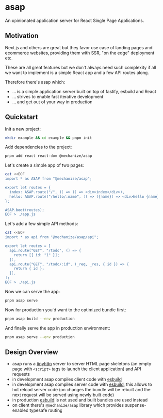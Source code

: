 # asap

An opinionated application server for React Single Page Applications.

## Motivation

Next.js and others are great but they favor use case of landing pages and
ecommerce websites, providing them with SSR, "on the edge" deployment etc.

These are all great features but we don't always need such complexity if all we
want to implement is a simple React app and a few API routes along.

Therefore there's asap which:

- ... is a simple application server built on top of fastify, esbuild and React
- ... strives to enable fast iterative development
- ... and get out of your way in production

## Quickstart

Init a new project:

```sh
mkdir example && cd example && pnpm init
```

Add dependencies to the project:

```sh
pnpm add react react-dom @mechanize/asap
```

Let's create a simple app of two pages:

```sh
cat <<EOF
import * as ASAP from "@mechanize/asap";

export let routes = {
  index: ASAP.route("/", () => () => <div>index</div>),
  hello: ASAP.route("/hello/:name", () => ({name}) => <div>hello {name}</div>),
};

ASAP.boot(routes);
EOF > ./app.js
```

Let's add a few simple API methods:

```sh
cat <<EOF
import * as api from "@mechanize/asap/api";

export let routes = [
  api.route("GET", "/todo", () => {
    return [{ id: "1" }];
  }),
  api.route("GET", "/todo/:id", (_req, _res, { id }) => {
    return { id };
  }),
];
EOF > ./api.js
```

Now we can serve the app:

```sh
pnpm asap serve
```

Now for production you'd want to the optimized bundle first:

```sh
pnpm asap build --env production
```

And finally serve the app in production environment:

```sh
pnpm asap serve --env production
```

## Design Overview

- asap runs a [tinyhttp][] server to server HTML page skeletons (an empty page
  with `<script>` tags to launch the client application) and API requests
- in development asap compiles client code with [esbuild][]
- in development asap compiles server code with [esbuild][], this allows to hot
  reload server code (on changes the bundle will be rebuilt and the next request
  will be served using newly built code)
- in production [esbuild][] is not used and built bundles are used instead
- on client there's `@mechanize/asap` library which provides suspense-enabled
  typesafe routing

[tinyhttp]: https://tinyhttp.v1rtl.site
[esbuild]: https://esbuild.github.io
